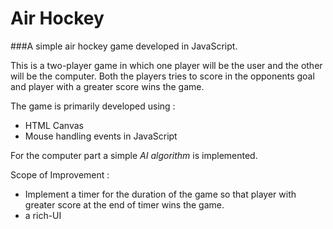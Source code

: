 # Air Hockey

###A simple air hockey game developed in JavaScript.

This is a two-player game in which one player will be the user and the other will be the computer. Both the players tries to score in the opponents goal and player with a greater score wins the game.


The game is primarily developed using : 
+ HTML Canvas
+ Mouse handling events in JavaScript 


For the computer part a simple *AI algorithm* is implemented.


Scope of Improvement : 
+ Implement a timer for the duration of the game so that player with greater score at the end of timer wins the game.
+ a rich-UI 

